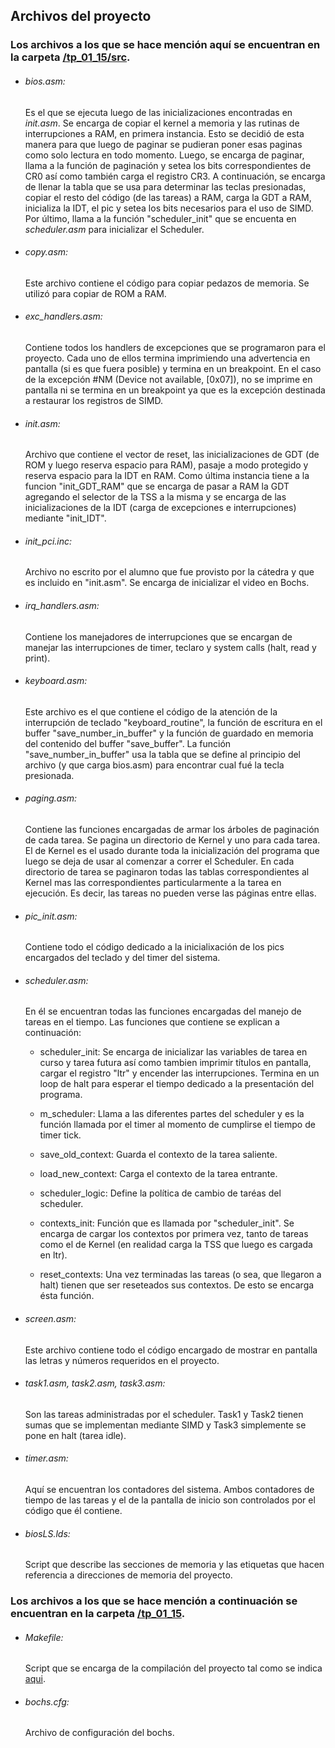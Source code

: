## Archivos del proyecto

### Los archivos a los que se hace mención aquí se encuentran en la carpeta [/tp_01_15/src](/01_cuat/tp_01_15/src).

* ###### bios.asm: 
    Es el que se ejecuta luego de las inicializaciones encontradas en _init.asm_. Se encarga de copiar el kernel a memoria y las rutinas de interrupciones a RAM, en primera instancia. Esto se decidió de esta manera para que luego de paginar se pudieran poner esas paginas como solo lectura en todo momento. Luego, se encarga de paginar, llama a la función de paginación y setea los bits correspondientes de CR0 así como también carga el registro CR3. A continuación, se encarga de llenar la tabla que se usa para determinar las teclas presionadas, copiar el resto del código (de las tareas) a RAM, carga la GDT a RAM, inicializa la IDT, el pic y setea los bits necesarios para el uso de SIMD. Por último, llama a la función "scheduler_init" que se encuenta en _scheduler.asm_ para inicializar el Scheduler.

* ###### copy.asm: 
    Este archivo contiene el código para copiar pedazos de memoria. Se utilizó para copiar de ROM a RAM.

* ###### exc_handlers.asm: 
    Contiene todos los handlers de excepciones que se programaron para el proyecto. Cada uno de ellos termina imprimiendo una advertencia en pantalla (si es que fuera posible) y termina en un breakpoint. En el caso de la excepción #NM (Device not available, [0x07]), no se imprime en pantalla ni se termina en un breakpoint ya que es la excepción destinada a restaurar los registros de SIMD.

* ###### init.asm: 
    Archivo que contiene el vector de reset, las inicializaciones de GDT (de ROM y luego reserva espacio para RAM), pasaje a modo protegido y reserva espacio para la IDT en RAM. Como última instancia tiene a la funcion "init_GDT_RAM" que se encarga de pasar a RAM la GDT agregando el selector de la TSS a la misma y se encarga de las inicializaciones de la IDT (carga de excepciones e interrupciones) mediante "init_IDT".

* ###### init_pci.inc: 
    Archivo no escrito por el alumno que fue provisto por la cátedra y que es incluido en "init.asm". Se encarga de inicializar el video en Bochs.

* ###### irq_handlers.asm: 
    Contiene los manejadores de interrupciones que se encargan de manejar las interrupciones de timer, teclaro y system calls (halt, read y print).

* ###### keyboard.asm: 
    Este archivo es el que contiene el código de la atención de la interrupción de teclado "keyboard_routine", la función de escritura en el buffer "save_number_in_buffer" y la función de guardado en memoria del contenido del buffer "save_buffer".
    La función "save_number_in_buffer" usa la tabla que se define al principio del archivo (y que carga bios.asm) para encontrar cual fué la tecla presionada.

* ###### paging.asm: 
    Contiene las funciones encargadas de armar los árboles de paginación de cada tarea. Se pagina un directorio de Kernel y uno para cada tarea. El de Kernel es el usado durante toda la inicialización del programa que luego se deja de usar al comenzar a correr el Scheduler. En cada directorio de tarea se paginaron todas las tablas correspondientes al Kernel mas las correspondientes particularmente a la tarea en ejecución. Es decir, las tareas no pueden verse las páginas entre ellas.

* ###### pic_init.asm: 
    Contiene todo el código dedicado a la inicialixación de los pics encargados del teclado y del timer del sistema.

* ###### scheduler.asm: 
    En él se encuentran todas las funciones encargadas del manejo de tareas en el tiempo.
    Las funciones que contiene se explican a continuación:

    - scheduler_init: Se encarga de inicializar las variables de tarea en curso y tarea futura así como tambien imprimir títulos en pantalla, cargar el registro "ltr" y encender las interrupciones. Termina en un loop de halt para esperar el tiempo dedicado a la presentación del programa.
    
    - m_scheduler: Llama a las diferentes partes del scheduler y es la función llamada por el timer al momento de cumplirse el tiempo de timer tick.
    
    - save_old_context: Guarda el contexto de la tarea saliente.
    
    - load_new_context: Carga el contexto de la tarea entrante.
    
    - scheduler_logic: Define la política de cambio de taréas del scheduler.
    
    - contexts_init: Función que es llamada por "scheduler_init". Se encarga de cargar los contextos por primera vez, tanto de tareas como el de Kernel (en realidad carga la TSS que luego es cargada en ltr).
    
    - reset_contexts: Una vez terminadas las tareas (o sea, que llegaron a halt) tienen que ser reseteados sus contextos. De esto se encarga ésta función.

* ###### screen.asm: 
    Este archivo contiene todo el código encargado de mostrar en pantalla las letras y números requeridos en el proyecto.

* ###### task1.asm, task2.asm, task3.asm: 
    Son las tareas administradas por el scheduler. Task1 y Task2 tienen sumas que se implementan mediante SIMD y Task3 simplemente se pone en halt (tarea idle).

* ###### timer.asm: 
    Aquí se encuentran los contadores del sistema. Ambos contadores de tiempo de las tareas y el de la pantalla de inicio son controlados por el código que él contiene.

* ###### biosLS.lds:
    Script que describe las secciones de memoria y las etiquetas que hacen referencia a direcciones de memoria del proyecto.

### Los archivos a los que se hace mención a continuación se encuentran en la carpeta [/tp_01_15](/01_cuat/tp_01_15).

* ###### Makefile:
    Script que se encarga de la compilación del proyecto tal como se indica [aqui](/01_cuat/Readme_docs/makefile.md).

* ###### bochs.cfg:
    Archivo de configuración del bochs.



